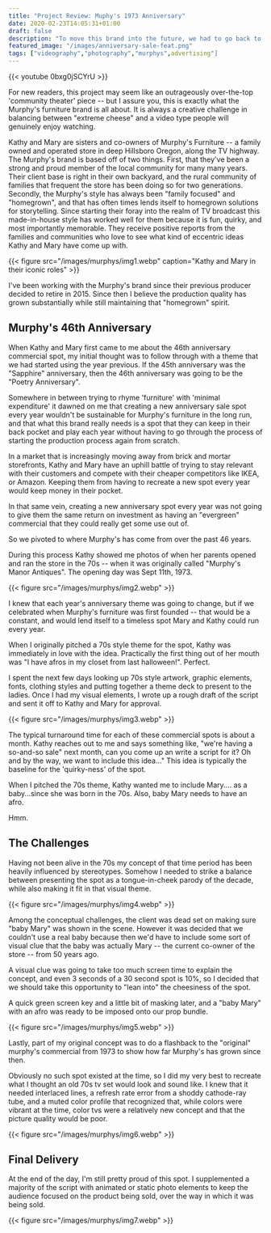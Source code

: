 ```yaml
---
title: "Project Review: Muphy's 1973 Anniversary"
date: 2020-02-23T14:05:31+01:00
draft: false
description: "To move this brand into the future, we had to go back to the 'funky fresh' past."
featured_image: "/images/anniversary-sale-feat.png"
tags: ["videography","photography","murphys",advertising"]
---
```


{{< youtube 0bxg0jSCYrU >}}

For new readers, this project may seem like an outrageously over-the-top 'community theater' piece -- but I assure you, this is exactly what the Murphy's furniture brand is all about. It is always a creative challenge in balancing between "extreme cheese" and a video type people will genuinely enjoy watching.

Kathy and Mary are sisters and co-owners of Murphy's Furniture -- a family owned and operated store in deep Hillsboro Oregon, along the TV highway. The Murphy's brand is based off of two things. First, that they've been a strong and proud member of the local community for many many years. Their client base is right in their own backyard, and the rural community of families that frequent the store has been doing so for two generations. Secondly, the Murphy's style has always been "family focused" and "homegrown", and that has often times lends itself to homegrown solutions for storytelling. Since starting their foray into the realm of TV broadcast this made-in-house style has worked well for them because it is fun, quirky, and most importantly memorable. They receive positive reports from the families and communities who love to see what kind of eccentric ideas Kathy and Mary have come up with.

{{< figure src="/images/murphys/img1.webp" caption="Kathy and Mary in their iconic roles" >}}

I've been working with the Murphy's brand since their previous producer decided to retire in 2015. Since then I believe the production quality has grown substantially while still maintaining that "homegrown" spirit.

## Murphy's 46th Anniversary

When Kathy and Mary first came to me about the 46th anniversary commercial spot, my initial thought was to follow through with a theme that we had started using the year previous. If the 45th anniversary was the "Sapphire" anniversary, then the 46th anniversary was going to be the "Poetry Anniversary".

Somewhere in between trying to rhyme 'furniture' with 'minimal expenditure' it dawned on me that creating a new anniversary sale spot every year wouldn't be sustainable for Murphy's furniture in the long run, and that what this brand really needs is a spot that they can keep in their back pocket and play each year without having to go through the process of starting the production process again from scratch.

In a market that is increasingly moving away from brick and mortar storefronts, Kathy and Mary have an uphill battle of trying to stay relevant with their customers and compete with their cheaper competitors like IKEA, or Amazon. Keeping  them from having to recreate a new spot every year would keep money in their pocket.

In that same vein, creating a new anniversary spot every year was not going to give them the same return on investment as having an "evergreen" commercial that they could really get some use out of.

So we pivoted to where Murphy's has come from over the past 46 years.

During this process Kathy showed me photos of when her parents opened and ran the store in the 70s -- when it was originally called "Murphy's Manor Antiques". The opening day was Sept 11th, 1973.

{{< figure src="/images/murphys/img2.webp" >}}

I knew that each year's anniversary theme was going to change, but if we celebrated when Murphy's furniture was first founded -- that would be a constant, and would lend itself to a timeless spot Mary and Kathy could run every year.

When I originally pitched a 70s style theme for the spot, Kathy was immediately in love with the idea. Practically the first thing out of her mouth was "I have afros in my closet from last halloween!". Perfect.

I spent the next few days looking up 70s style artwork, graphic elements, fonts, clothing styles and putting together a theme deck to present to the ladies. Once I had my visual elements, I wrote up a rough draft of the script and sent it off to Kathy and Mary for approval.

{{< figure src="/images/murphys/img3.webp" >}}

The typical turnaround time for each of these commercial spots is about a month. Kathy reaches out to me and says something like, "we're having a so-and-so sale" next month, can you come up an write a script for it? Oh and by the way, we want to include this idea..." This idea is typically the baseline for the 'quirky-ness' of the spot.

When I pitched the 70s theme, Kathy wanted me to include Mary.... as a baby...since she was born in the 70s. Also, baby Mary needs to have an afro.

Hmm.

## The Challenges

Having not been alive in the 70s my concept of that time period has been heavily influenced by stereotypes. Somehow I needed to strike a balance between presenting the spot as a tongue-in-cheek parody of the decade, while also making it fit in that visual theme.

{{< figure src="/images/murphys/img4.webp" >}}

Among the conceptual challenges, the client was dead set on making sure "baby Mary" was shown in the scene. However it was decided that we couldn't use a real baby because then we'd have to include some sort of visual clue that the baby was actually Mary -- the current co-owner of the store -- from 50 years ago.

A visual clue was going to take too much screen time to explain the concept, and even 3 seconds of a 30 second spot is 10%, so I decided that we should take this opportunity to "lean into" the cheesiness of the spot.

A quick green screen key and a little bit of masking later, and a "baby Mary" with an afro was ready to be imposed onto our prop bundle.

{{< figure src="/images/murphys/img5.webp" >}}


Lastly, part of my original concept was to do a flashback to the "original" murphy's commercial from 1973 to show how far Murphy's has grown since then.

Obviously no such spot existed at the time, so I did my very best to recreate what I thought an old 70s tv set would look and sound like. I knew that it needed interlaced lines, a refresh rate error from a shoddy cathode-ray tube, and a muted color profile that recognized that, while colors were vibrant at the time, color tvs were a relatively new concept and that the picture quality would be poor.

{{< figure src="/images/murphys/img6.webp" >}}

## Final Delivery

At the end of the day, I'm still pretty proud of this spot. I supplemented a majority of the script with animated or static photo elements to keep the audience focused on the product being sold, over the way in which it was being sold.

{{< figure src="/images/murphys/img7.webp" >}}
